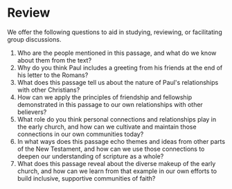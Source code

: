 # Review

We offer the following questions to aid in studying, reviewing, or facilitating group discussions.

1. Who are the people mentioned in this passage, and what do we know about them from the text?
2. Why do you think Paul includes a greeting from his friends at the end of his letter to the Romans?
3. What does this passage tell us about the nature of Paul's relationships with other Christians?
4. How can we apply the principles of friendship and fellowship demonstrated in this passage to our own relationships with other believers?
5. What role do you think personal connections and relationships play in the early church, and how can we cultivate and maintain those connections in our own communities today?
6. In what ways does this passage echo themes and ideas from other parts of the New Testament, and how can we use those connections to deepen our understanding of scripture as a whole?
7. What does this passage reveal about the diverse makeup of the early church, and how can we learn from that example in our own efforts to build inclusive, supportive communities of faith?
